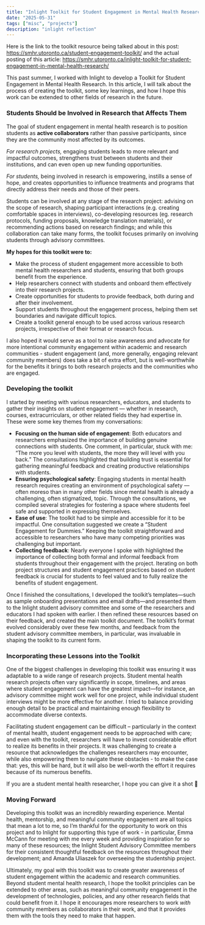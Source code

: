 ```yaml
---
title: "Inlight Toolkit for Student Engagement in Mental Health Research"
date: "2025-05-31"
tags: ["misc", "projects"]
description: "inlight reflection"
---
```


Here is the link to the toolkit resource being talked about in this post: https://smhr.utoronto.ca/student-engagement-toolkit/
and the actual posting of this article: https://smhr.utoronto.ca/inlight-toolkit-for-student-engagement-in-mental-health-research/

This past summer, I worked with Inlight to develop a Toolkit for Student Engagement in Mental Health Research. In this article, I will talk about the process of creating the toolkit, some key learnings, and how I hope this work can be extended to other fields of research in the future.

### **Students Should be Involved in Research that Affects Them**

The goal of student engagement in mental health research is to position students as **active collaborators** rather than passive participants, since they are the community most affected by its outcomes.

_For research projects,_ engaging students leads to more relevant and impactful outcomes, strengthens trust between students and their institutions, and can even open up new funding opportunities.

_For students,_ being involved in research is empowering, instills a sense of hope, and creates opportunities to influence treatments and programs that directly address their needs and those of their peers.

Students can be involved at any stage of the research project: advising on the scope of research, shaping participant interactions (e.g. creating comfortable spaces in interviews), co-developing resources (eg. research protocols, funding proposals, knowledge translation materials), or recommending actions based on research findings; and while this collaboration can take many forms, the toolkit focuses primarily on involving students through advisory committees.

**My hopes for this toolkit were to:**

- Make the process of student engagement more accessible to both mental health researchers and students, ensuring that both groups benefit from the experience.
- Help researchers connect with students and onboard them effectively into their research projects.
- Create opportunities for students to provide feedback, both during and after their involvement.
- Support students throughout the engagement process, helping them set boundaries and navigate difficult topics.
- Create a toolkit general enough to be used across various research projects, irrespective of their format or research focus.

I also hoped it would serve as a tool to raise awareness and advocate for more intentional community engagement within academic and research communities - student engagement (and, more generally, engaging relevant community members) does take a bit of extra effort, but is well-worthwhile for the benefits it brings to both research projects and the communities who are engaged.

### **Developing the toolkit**

I started by meeting with various researchers, educators, and students to gather their insights on student engagement — whether in research, courses, extracurriculars, or other related fields they had expertise in. These were some key themes from my conversations:

- **Focusing on the human side of engagement**: Both educators and researchers emphasized the importance of building genuine connections with students. One comment, in particular, stuck with me: “The more you level with students, the more they will level with you back.” The consultations highlighted that building trust is essential for gathering meaningful feedback and creating productive relationships with students.
- **Ensuring psychological safety**: Engaging students in mental health research requires creating an environment of psychological safety — often moreso than in many other fields since mental health is already a challenging, often stigmatized, topic. Through the consultations, we compiled several strategies for fostering a space where students feel safe and supported in expressing themselves.
- **Ease of use**: The toolkit had to be simple and accessible for it to be impactful. One consultation suggested we create a “Student Engagement for Dummies.” Keeping the toolkit straightforward and accessible to researchers who have many competing priorities was challenging but important.
- **Collecting feedback**: Nearly everyone I spoke with highlighted the importance of collecting both formal and informal feedback from students throughout their engagement with the project. Iterating on both project structures and student engagement practices based on student feedback is crucial for students to feel valued and to fully realize the benefits of student engagement.

Once I finished the consultations, I developed the toolkit’s templates—such as sample onboarding presentations and email drafts—and presented them to the Inlight student advisory committee and some of the researchers and educators I had spoken with earlier. I then refined these resources based on their feedback, and created the main toolkit document. The toolkit’s format evolved considerably over these few months, and feedback from the student advisory committee members, in particular, was invaluable in shaping the toolkit to its current form.

### **Incorporating these Lessons into the Toolkit**

One of the biggest challenges in developing this toolkit was ensuring it was adaptable to a wide range of research projects. Student mental health research projects often vary significantly in scope, timelines, and areas where student engagement can have the greatest impact—for instance, an advisory committee might work well for one project, while individual student interviews might be more effective for another. I tried to balance providing enough detail to be practical and maintaining enough flexibility to accommodate diverse contexts.

Facilitating student engagement can be difficult – particularly in the context of mental health, student engagement needs to be approached with care; and even with the toolkit, researchers will have to invest considerable effort to realize its benefits in their projects. It was challenging to create a resource that acknowledges the challenges researchers may encounter, while also empowering them to navigate these obstacles - to make the case that: yes, this will be hard, but it will also be well-worth the effort it requires because of its numerous benefits.

If you are a student mental health researcher, I hope you can give it a shot 🙂

### **Moving Forward**

Developing this toolkit was an incredibly rewarding experience. Mental health, mentorship, and meaningful community engagement are all topics that mean a lot to me, so I’m thankful for the opportunity to work on this project and to Inlight for supporting this type of work - in particular, Emma McCann for meeting with me every week and providing inspiration for so many of these resources; the Inlight Student Advisory Committee members for their consistent thoughtful feedback on the resources throughout their development; and Amanda Uliaszek for overseeing the studentship project.

Ultimately, my goal with this toolkit was to create greater awareness of student engagement within the academic and research communities. Beyond student mental health research, I hope the toolkit principles can be extended to other areas, such as meaningful community engagement in the development of technologies, policies, and any other research fields that could benefit from it. I hope it encourages more researchers to work _with_ community members as collaborators in their work, and that it provides them with the tools they need to make that happen.
